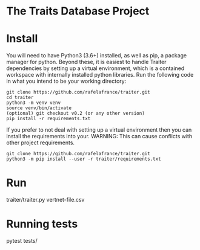 # The Traits Database Project

# Install

You will need to have Python3 (3.6+) installed, as well as pip, a package manager for python. Beyond these, it is easiest to handle Traiter dependencies by setting up a virtual environment, which is a contained workspace with internally installed python libraries. Run the following code in what you intend to be your working directory:

```
git clone https://github.com/rafelafrance/traiter.git
cd traiter
python3 -m venv venv
source venv/bin/activate
(optional) git checkout v0.2 (or any other version)
pip install -r requirements.txt
```

If you prefer to not deal with setting up a virtual environment then you can install the requirements into your. WARNING: This can cause conflicts with other project requirements.

```
git clone https://github.com/rafelafrance/traiter.git
python3 -m pip install --user -r traiter/requirements.txt
```

# Run

traiter/traiter.py vertnet-file.csv

# Running tests

pytest tests/
